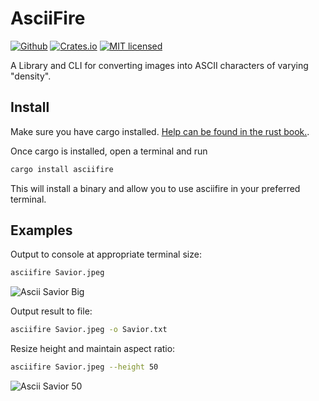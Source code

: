 # AsciiFire

[![Github][github-badge]][github-url]
[![Crates.io][crates-badge]][crates-url]
[![MIT licensed][mit-badge]][mit-url]

[crates-badge]: https://img.shields.io/badge/crates.io-v0.1.0-blue
[mit-badge]: https://img.shields.io/badge/license-MIT-blue.svg
[github-badge]: https://img.shields.io/badge/github-aaronknudtson/asciifire-brightgreen
[github-url]: https://github.com/aaronknudtson/asciifire
[crates-url]: https://crates.io/crates/asciifire
[mit-url]: https://en.wikipedia.org/wiki/MIT_License

A Library and CLI for converting images into ASCII characters of varying "density".

## Install
Make sure you have cargo installed. [Help can be found in the rust book.](https://doc.rust-lang.org/cargo/getting-started/installation.html).

Once cargo is installed, open a terminal and run
```rust
cargo install asciifire
```

This will install a binary and allow you to use asciifire in your preferred terminal.

## Examples

Output to console at appropriate terminal size:
```bash
asciifire Savior.jpeg
```
![Ascii Savior Big](https://raw.githubusercontent.com/aaronknudtson/asciifire/images/SaviorBig.png)

Output result to file:
```bash
asciifire Savior.jpeg -o Savior.txt
```

Resize height and maintain aspect ratio:
```bash
asciifire Savior.jpeg --height 50
```
![Ascii Savior 50](https://raw.githubusercontent.com/aaronknudtson/asciifire/images/Savior50.png)
